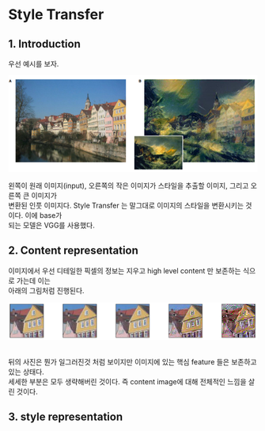 # Style Transfer
## 1. Introduction
우선 예시를 보자.
<p align="left">
    <img src="images/example.png">
</p>
왼쪽이 원래 이미지(input), 오른쪽의 작은 이미지가 스타일을 추출할 이미지, 그리고 오른쪽 큰 이미지가 
<br>변환된 인풋 이미지다. Style Transfer 는 말그대로 이미지의 스타일을 변환시키는 것이다. 이에 base가 
<br>되는 모델은 VGG를 사용했다.

## 2. Content representation
이미지에서 우선 디테일한 픽셀의 정보는 지우고 high level content 만 보존하는 식으로 가는데 이는 
<br>아래의 그림처럼 진행된다.
<br>
<p align="left">
    <img src="images/content r pic.png">
</p>
<br>
뒤의 사진은 뭔가 일그러진것 처럼 보이지만 이미지에 있는 핵심 feature 들은 보존하고 있는 상태다. 
<br>세세한 부분은 모두 생략해버린 것이다. 즉 content image에 대해 전체적인 느낌을 살린 것이다.

## 3. style representation
